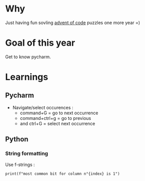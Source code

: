 # Why

Just having fun sovling [advent of code](https://adventofcode.com/) puzzles one more year =)

# Goal of this year

Get to know pycharm. 


# Learnings

## Pycharm

- Navigate/select occurences : 
  - command+G = go to next occurrence
  - command+ctrl+g = go to previous 
  - and ctrl+G = select next occurrence


## Python 

### String formatting 

Use f-strings : 
 
    print(f"most common bit for column n°{index} is 1")